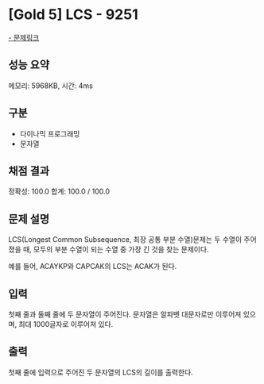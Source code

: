 # [Gold 5] LCS - 9251

<a href="https://www.acmicpc.net/problem/9251">- 문제링크</a>

## 성능 요약

메모리: 5968KB, 시간: 4ms

## 구분

- 다이나믹 프로그래밍
- 문자열

## 채점 결과

정확성: 100.0
합계: 100.0 / 100.0

## 문제 설명

LCS(Longest Common Subsequence, 최장 공통 부분 수열)문제는 두 수열이 주어졌을 때, 모두의 부분 수열이 되는 수열 중 가장 긴 것을 찾는 문제이다.

예를 들어, ACAYKP와 CAPCAK의 LCS는 ACAK가 된다.

## 입력

첫째 줄과 둘째 줄에 두 문자열이 주어진다. 문자열은 알파벳 대문자로만 이루어져 있으며, 최대 1000글자로 이루어져 있다.

## 출력

첫째 줄에 입력으로 주어진 두 문자열의 LCS의 길이를 출력한다.
